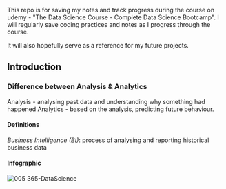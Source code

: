 This repo is for saving my notes and track progress during the course on udemy - "The Data Science Course - Complete Data Science Bootcamp". I will regularly save coding practices and notes as I progress through the course. 

It will also hopefully serve as a reference for my future projects. 

## Introduction

### Difference between Analysis & Analytics 
Analysis - analysing past data and understanding why something had happened
Analytics - based on the analysis, predicting future behaviour. 

#### Definitions
_Business Intelligence (BI)_: process of analysing and reporting historical business data

#### Infographic
![005 365-DataScience](https://github.com/NiravJoshi33/complete_data_science_bootcamp/assets/33543795/a231b319-8136-4542-92db-fc13aaf427fb)